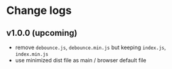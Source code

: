 # Change logs

## v1.0.0 (upcoming)

 - remove `debounce.js`, `debounce.min.js` but keeping `index.js`, `index.min.js`
 - use minimized dist file as main / browser default file
